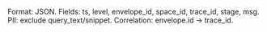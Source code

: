 Format: JSON. Fields: ts, level, envelope_id, space_id, trace_id, stage, msg.
PII: exclude query_text/snippet.
Correlation: envelope.id → trace_id.
